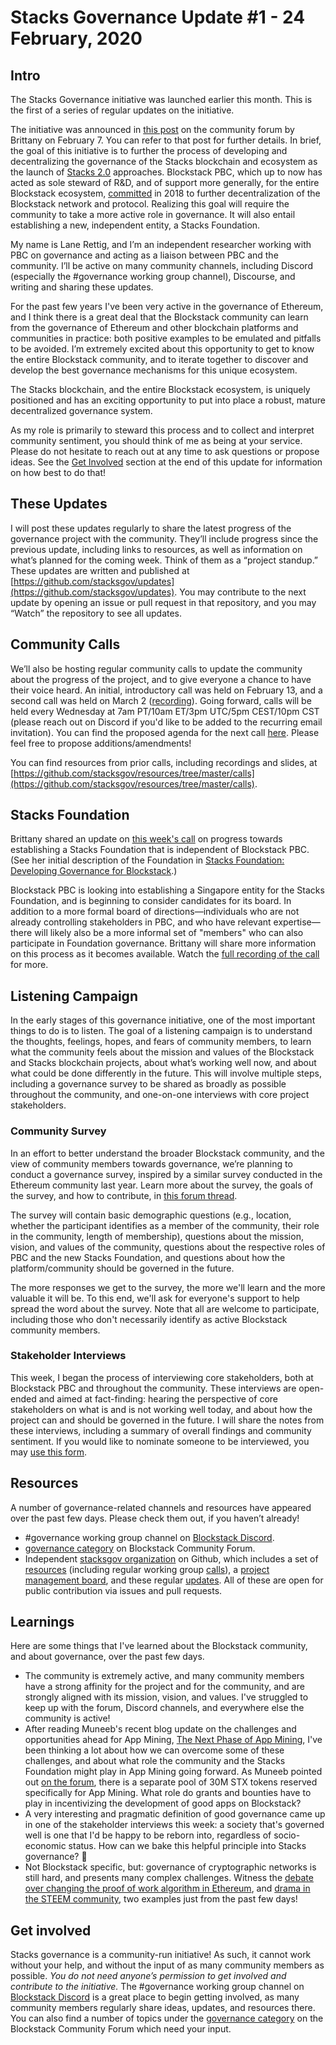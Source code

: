 # Stacks Governance Update #1 - 24 February, 2020

## Intro

The Stacks Governance initiative was launched earlier this month. This is the first of a series of regular updates on the initiative.

The initiative was announced in [this post](https://forum.blockstack.org/t/stacks-foundation-developing-governance-for-blockstack/10335) on the community forum by Brittany on February 7. You can refer to that post for further details. In brief, the goal of this initiative is to further the process of developing and decentralizing the governance of the Stacks blockchain and ecosystem as the launch of [Stacks 2.0](https://blog.blockstack.org/announcing-the-blockstack-whitepaper-2-0/) approaches. Blockstack PBC, which up to now has acted as sole steward of R&D, and of support more generally, for the entire Blockstack ecosystem, [committed](https://blog.blockstack.org/a-path-to-decentralization/) in 2018 to further decentralization of the Blockstack network and protocol. Realizing this goal will require the community to take a more active role in governance. It will also entail establishing a new, independent entity, a Stacks Foundation.

My name is Lane Rettig, and I’m an independent researcher working with PBC on governance and acting as a liaison between PBC and the community. I’ll be active on many community channels, including Discord (especially the #governance working group channel), Discourse, and writing and sharing these updates.

For the past few years I've been very active in the governance of Ethereum, and I think there is a great deal that the Blockstack community can learn from the governance of Ethereum and other blockchain platforms and communities in practice: both positive examples to be emulated and pitfalls to be avoided. I’m extremely excited about this opportunity to get to know the entire Blockstack community, and to iterate together to discover and develop the best governance mechanisms for this unique ecosystem.

The Stacks blockchain, and the entire Blockstack ecosystem, is uniquely positioned and has an exciting opportunity to put into place a robust, mature decentralized governance system.

As my role is primarily to steward this process and to collect and interpret community sentiment, you should think of me as being at your service. Please do not hesitate to reach out at any time to ask questions or propose ideas. See the [Get Involved](#get-involved) section at the end of this update for information on how best to do that!


## These Updates

I will post these updates regularly to share the latest progress of the governance project with the community. They’ll include progress since the previous update, including links to resources, as well as information on what’s planned for the coming week. Think of them as a “project standup.” These updates are written and published at [https://github.com/stacksgov/updates](https://github.com/stacksgov/updates). You may contribute to the next update by opening an issue or pull request in that repository, and you may “Watch” the repository to see all updates.


## Community Calls

We’ll also be hosting regular community calls to update the community about the progress of the project, and to give everyone a chance to have their voice heard. An initial, introductory call was held on February 13, and a second call was held on March 2 ([recording](https://youtu.be/jAEHyq4TKeI)). Going forward, calls will be held every Wednesday at 7am PT/10am ET/3pm UTC/5pm CEST/10pm CST (please reach out on Discord if you'd like to be added to the recurring email invitation). You can find the proposed agenda for the next call [here](https://github.com/stacksgov/pm/issues/5). Please feel free to propose additions/amendments!

You can find resources from prior calls, including recordings and slides, at [https://github.com/stacksgov/resources/tree/master/calls](https://github.com/stacksgov/resources/tree/master/calls).


## Stacks Foundation

Brittany shared an update on [this week's call](https://github.com/stacksgov/pm/issues/3#issuecomment-593482885) on progress towards establishing a Stacks Foundation that is independent of Blockstack PBC. (See her initial description of the Foundation in [Stacks Foundation: Developing Governance for Blockstack](https://forum.blockstack.org/t/stacks-foundation-developing-governance-for-blockstack/10335).)

Blockstack PBC is looking into establishing a Singapore entity for the Stacks Foundation, and is beginning to consider candidates for its board. In addition to a more formal board of directions—individuals who are not already controlling stakeholders in PBC, and who have relevant expertise—there will likely also be a more informal set of "members" who can also participate in Foundation governance. Brittany will share more information on this process as it becomes available. Watch the [full recording of the call](https://youtu.be/jAEHyq4TKeI) for more.


## Listening Campaign

In the early stages of this governance initiative, one of the most important things to do is to listen. The goal of a listening campaign is to understand the thoughts, feelings, hopes, and fears of community members, to learn what the community feels about the mission and values of the Blockstack and Stacks blockchain projects, about what’s working well now, and about what could be done differently in the future. This will involve multiple steps, including a governance survey to be shared as broadly as possible throughout the community, and one-on-one interviews with core project stakeholders.


### Community Survey

In an effort to better understand the broader Blockstack community, and the view of community members towards governance, we’re planning to conduct a governance survey, inspired by a similar survey conducted in the Ethereum community last year. Learn more about the survey, the goals of the survey, and how to contribute, in [this forum thread](https://forum.blockstack.org/t/community-governance-survey/10387).

The survey will contain basic demographic questions (e.g., location, whether the participant identifies as a member of the community, their role in the community, length of membership), questions about the mission, vision, and values of the community, questions about the respective roles of PBC and the new Stacks Foundation, and questions about how the platform/community should be governed in the future.

The more responses we get to the survey, the more we'll learn and the more valuable it will be. To this end, we'll ask for everyone's support to help spread the word about the survey. Note that all are welcome to participate, including those who don't necessarily identify as active Blockstack community members.


### Stakeholder Interviews

This week, I began the process of interviewing core stakeholders, both at Blockstack PBC and throughout the community. These interviews are open-ended and aimed at fact-finding: hearing the perspective of core stakeholders on what is and is not working well today, and about how the project can and should be governed in the future. I will share the notes from these interviews, including a summary of overall findings and community sentiment. If you would like to nominate someone to be interviewed, you may [use this form](https://forms.gle/QG3NdBFvXRj246Wr6).


## Resources

A number of governance-related channels and resources have appeared over the past few days. Please check them out, if you haven’t already!

* #governance working group channel on [Blockstack Discord](https://discordapp.com/invite/ny6wGkx).
* [governance category](https://forum.blockstack.org/c/governance) on Blockstack Community Forum.
* Independent [stacksgov organization](https://github.com/stacksgov) on Github, which includes a set of [resources](https://github.com/stacksgov/resources) (including regular working group [calls](https://github.com/stacksgov/resources/tree/master/calls)), a [project management board](https://github.com/stacksgov/pm/projects/1), and these regular [updates](https://github.com/stacksgov/weekly). All of these are open for public contribution via issues and pull requests.


## Learnings

Here are some things that I've learned about the Blockstack community, and about governance, over the past few days.

- The community is extremely active, and many community members have a strong affinity for the project and for the community, and are strongly aligned with its mission, vision, and values. I've struggled to keep up with the forum, Discord channels, and everywhere else the community is active!
- After reading Muneeb's recent blog update on the challenges and opportunities ahead for App Mining, [The Next Phase of App Mining](https://blog.blockstack.org/the-next-phase-of-app-mining/), I've been thinking a lot about how we can overcome some of these challenges, and about what role the community and the Stacks Foundation might play in App Mining going forward. As Muneeb pointed out [on the forum](https://forum.blockstack.org/t/30m-stx-to-give-away/10391/5), there is a separate pool of 30M STX tokens reserved specifically for App Mining. What role do grants and bounties have to play in incentivizing the development of good apps on Blockstack?
- A very interesting and pragmatic definition of good governance came up in one of the stakeholder interviews this week: a society that's governed well is one that I'd be happy to be reborn into, regardless of socio-economic status. How can we bake this helpful principle into Stacks governance? 🤔
- Not Blockstack specific, but: governance of cryptographic networks is still hard, and presents many complex challenges. Witness the [debate over changing the proof of work algorithm in Ethereum](https://hudsonjameson.com/2020-03-02-progpow-the-ethereum-community-speaks/), and [drama in the STEEM community](https://www.coindesk.com/why-crypto-should-care-about-justin-suns-steem-drama), two examples just from the past few days!


## Get involved

Stacks governance is a community-run initiative! As such, it cannot work without your help, and without the input of as many community members as possible. _You do not need anyone’s permission to get involved and contribute to the initiative._ The #governance working group channel on [Blockstack Discord](https://discordapp.com/invite/ny6wGkx) is a great place to begin getting involved, as many community members regularly share ideas, updates, and resources there. You can also find a number of topics under the [governance category](https://forum.blockstack.org/c/governance) on the Blockstack Community Forum which need your input.
